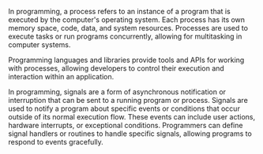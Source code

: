 In programming, a process refers to an instance of a program that is executed by the computer's operating system. Each process has its own memory space, code, data, and system resources. Processes are used to execute tasks or run programs concurrently, allowing for multitasking in computer systems.

Programming languages and libraries provide tools and APIs for working with processes, allowing developers to control their execution and interaction within an application.

In programming, signals are a form of asynchronous notification or interruption that can be sent to a running program or process. Signals are used to notify a program about specific events or conditions that occur outside of its normal execution flow. These events can include user actions, hardware interrupts, or exceptional conditions. Programmers can define signal handlers or routines to handle specific signals, allowing programs to respond to events gracefully.
